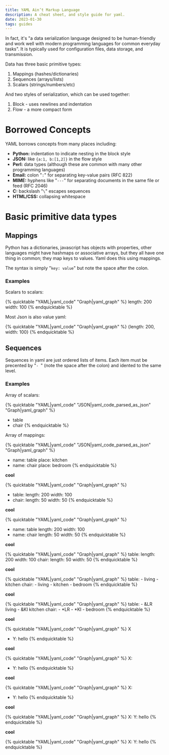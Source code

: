 ```yaml
---
title: YAML Ain’t Markup Language
description: A cheat sheet, and style guide for yaml.
date: 2023-01-30
tags: guides
---
```


In fact, it's "a data serialization language designed to be human-friendly and work well with modern programming languages for common everyday tasks". It is typically used for configuration files, data storage, and transmission.

Data has three basic primitive types:

1. Mappings (hashes/dictionaries)
2. Sequences (arrays/lists) 
3. Scalars (strings/numbers/etc)

And two styles of serialization, which can be used together:

1. Block - uses newlines and indentation
2. Flow - a more compact form

Borrowed Concepts
=================

YAML borrows concepts from many places including:

* **Python:** indentation to indicate nesting in the block style
* **JSON:** like `{a:1, b:[1,2]}` in the flow style
* **Perl:** data types (although these are common with many other programming languages) 
* **Email:** colon "`:`" for separating key-value pairs (RFC 822)
* **MIME:** hyphens like "`---`" for separating documents in the same file or feed (RFC 2046)
* **C:** backslash "`\`" escapes sequences
* **HTML/CSS:** collapsing whitespace

Basic primitive data types
==========================

Mappings
--------
Python has a dictionaries, javascript has objects with properties, other languages might have hashmaps or associative arrays, but they all have one thing in common; they map keys to values. Yaml does this using mappings.

The syntax is simply "`key: value`" but note the space after the colon.

### Examples

Scalars to scalars:

{% quicktable "YAML|yaml_code" "Graph|yaml_graph" %}
length: 200
width: 100
{% endquicktable %}


Most Json is also value yaml:

{% quicktable "YAML|yaml_code" "Graph|yaml_graph" %}
{length: 200, width: 100}
{% endquicktable %}


Sequences
---------
Sequences in yaml are just ordered lists of items. Each item must be precented by "`- `" (note the space after the colon) and idented to the same level.

### Examples

Array of scalars:

{% quicktable "YAML|yaml_code" "JSON|yaml_code_parsed_as_json" "Graph|yaml_graph" %}
- table
- chair
{% endquicktable %}

Array of mappings:

{% quicktable "YAML|yaml_code" "JSON|yaml_code_parsed_as_json" "Graph|yaml_graph" %}
- name: table
  place: kitchen
- name: chair
  place: bedroom
{% endquicktable %}


**cool**

{% quicktable "YAML|yaml_code" "Graph|yaml_graph" %}
- table:
    length: 200
    width: 100
- chair:
    length: 50
    width: 50
{% endquicktable %}





**cool**

{% quicktable "YAML|yaml_code" "Graph|yaml_graph" %}
- name: table
  length: 200
  width: 100
- name: chair
  length: 50
  width: 50
{% endquicktable %}





**cool**

{% quicktable "YAML|yaml_code" "Graph|yaml_graph" %}
table:
 length: 200
 width: 100
chair:
 length: 50
 width: 50
{% endquicktable %}


**cool**

{% quicktable "YAML|yaml_code" "Graph|yaml_graph" %}
table:
    - living
    - kitchen
chair:
    - living
    - kitchen
    - bedroom
{% endquicktable %}





**cool**

{% quicktable "YAML|yaml_code" "Graph|yaml_graph" %}
table:
    - &LR living
    - &KI kitchen
chair:
    - *LR
    - *KI
    - bedroom
{% endquicktable %}





**cool**

{% quicktable "YAML|yaml_code" "Graph|yaml_graph" %}
X
  - Y: hello
{% endquicktable %}





**cool**

{% quicktable "YAML|yaml_code" "Graph|yaml_graph" %}
X:
- Y: hello
{% endquicktable %}





**cool**

{% quicktable "YAML|yaml_code" "Graph|yaml_graph" %}
X:
  - Y: hello
{% endquicktable %}





**cool**

{% quicktable "YAML|yaml_code" "Graph|yaml_graph" %}
X:
Y: hello
{% endquicktable %}





**cool**

{% quicktable "YAML|yaml_code" "Graph|yaml_graph" %}
X:
 Y: hello
{% endquicktable %}
</table>



<style>
/* If you are seeing this your markdown render does not support custom styles. Sorry. */

table.responsive {
  width: 100%;
  border-collapse: collapse;
  border-spacing: 0;
  table-layout: fixed ;
}

table.responsive th {  
  width: 1%;
  font-weight: bold;
  text-align: left;
}


table.responsive td {
  padding: 10px;
  border: 0px solid black;
  width: 10%;
}

@media screen and (prefers-color-scheme: dark) {
   tr.header + tr {
      border-top: 1px solid DimGray;
   }
   tr:not(.header) {
      border-bottom: 1px solid DimGray;
   }
   tr.header {
      border-bottom: 1px solid LightGray;
   }
}

@media screen and (prefers-color-scheme: light) {
   tr.header + tr {
      border-top: 1px solid LightGray;
   }
   tr:not(.header) {
      border-bottom: 1px solid LightGray;
   }
   tr.header {
      border-bottom: 1px solid DimGray;
   }
}


@media screen and (max-width: 767px) {
  table.responsive {
    display: block;
  }
  table.responsive tr.header {
    display: none;
  }
  table.responsive tr {
    display: flex;
    flex-wrap: wrap;
    margin-bottom: 10px;
  }
  table.responsive td {
    flex-basis: 100%;
    padding: 5px;
  }
  td::before {
    content: attr(title);
    font-size: 8pt;
    font-variant-caps: all-small-caps;
    color: LightGray;
  }
}
</style>
